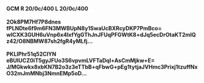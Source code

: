 #### GCM R 20/0c/400 L 20/0c/400
**2Ok8PM7Hf7P8dnes**<br/>**fPLNDte6f9m6FN3MWBUpN8y1SwaUcBXRcyDKP7PmBco=**<br/>**wICXK3GUH6uVnp6x4lxfYgGThJnJFUqPFGWtK8+dJq5ecDrOtaKT2mlQz42/O8NBMW87sh2fgR4yMLfj...**<br/><br/>
**PKLIPhr51q52ClYN**<br/>**eBUIUCZ0iT5gyJFUo3S6vpvmLVFTaDql+AsCmMjkw+E=**<br/>**J/MGkwkx8xbKN7B2o3z3eTTbB+qFbwG+pEg1tytjaJVHmc3Prixj1tzuffNxO32mJmMNbj3NmnEMp5oD...**